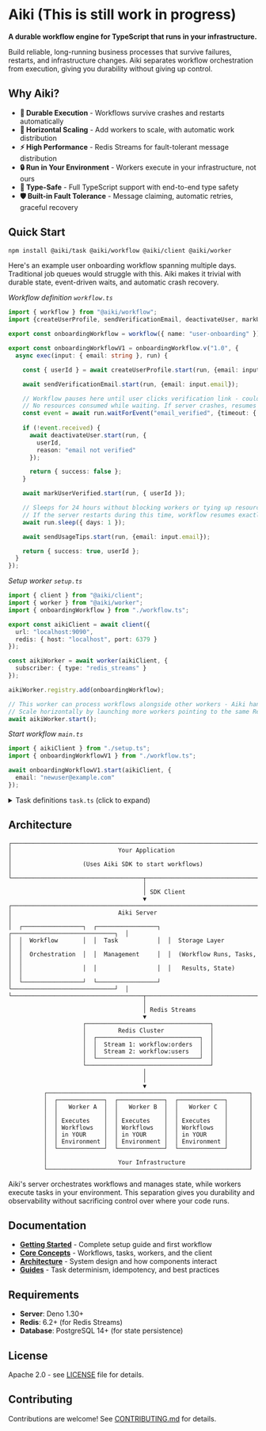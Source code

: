 # Aiki (This is still work in progress)

**A durable workflow engine for TypeScript that runs in your infrastructure.**

Build reliable, long-running business processes that survive failures, restarts, and infrastructure changes. Aiki separates workflow orchestration from execution, giving you durability without giving up control.

## Why Aiki?

- **🔄 Durable Execution** - Workflows survive crashes and restarts automatically
- **🚀 Horizontal Scaling** - Add workers to scale, with automatic work distribution
- **⚡ High Performance** - Redis Streams for fault-tolerant message distribution
- **🔒 Run in Your Environment** - Workers execute in your infrastructure, not ours
- **🎯 Type-Safe** - Full TypeScript support with end-to-end type safety
- **🛡️ Built-in Fault Tolerance** - Message claiming, automatic retries, graceful recovery

## Quick Start

```bash
npm install @aiki/task @aiki/workflow @aiki/client @aiki/worker
```

Here's an example user onboarding workflow spanning multiple days. Traditional job queues would struggle with this. Aiki makes it trivial with durable state, event-driven waits, and automatic crash recovery.

*Workflow definition `workflow.ts`*
```typescript
import { workflow } from "@aiki/workflow";
import {createUserProfile, sendVerificationEmail, deactivateUser, markUserVerified, sendUsageTips} from "./task.ts";

export const onboardingWorkflow = workflow({ name: "user-onboarding" });

export const onboardingWorkflowV1 = onboardingWorkflow.v("1.0", {
  async exec(input: { email: string }, run) {

    const { userId } = await createUserProfile.start(run, {email: input.email});

    await sendVerificationEmail.start(run, {email: input.email});

    // Workflow pauses here until user clicks verification link - could be seconds or hours.
    // No resources consumed while waiting. If server crashes, resumes from this exact point.
    const event = await run.waitForEvent("email_verified", {timeout: { hours: 12 }});
    
    if (!event.received) {
      await deactivateUser.start(run, {
        userId,
        reason: "email not verified"
      });

      return { success: false };
    }

    await markUserVerified.start(run, { userId });

    // Sleeps for 24 hours without blocking workers or tying up resources.
    // If the server restarts during this time, workflow resumes exactly where it left off.
    await run.sleep({ days: 1 });

    await sendUsageTips.start(run, {email: input.email});

    return { success: true, userId };
  }
});
```

*Setup worker `setup.ts`*
```typescript
import { client } from "@aiki/client";
import { worker } from "@aiki/worker";
import { onboardingWorkflow } from "./workflow.ts";

export const aikiClient = await client({
  url: "localhost:9090",
  redis: { host: "localhost", port: 6379 }
});

const aikiWorker = await worker(aikiClient, {
  subscriber: { type: "redis_streams" }
});

aikiWorker.registry.add(onboardingWorkflow);

// This worker can process workflows alongside other workers - Aiki handles distribution.
// Scale horizontally by launching more workers pointing to the same Redis instance.
await aikiWorker.start();
```

*Start workflow `main.ts`*
```typescript
import { aikiClient } from "./setup.ts";
import { onboardingWorkflowV1 } from "./workflow.ts";

await onboardingWorkflowV1.start(aikiClient, {
  email: "newuser@example.com"
});
```

<details>
<summary>Task definitions <code>task.ts</code> (click to expand)</summary>

```typescript
import { task } from "@aiki/task";

export const createUserProfile = task({
  name: "create-profile",
  exec(input: { email: string }) {
    const id = db.users.create({
      email: input.email,
      status: "pending_verification"
    });
    return { userId: id};
  }
});

export const sendVerificationEmail = task({
  name: "send-verification",
  exec(input: { email: string }) {
    return emailService.sendVerification(input.email);
  }
}).withOptions({
  // If email sending fails it is retried up to 5 times with exponential backoff.
  // If the worker crashes mid-retry, on recovery Aiki detects it and continues from the last attempt.
  retry: {
    type: "exponential",
    maxAttempts: 5,
    baseDelayMs: 1000,
    maxDelayMs: 30000
  }
});

export const deactivateUser = task({
  name: "deactivate-user",
  exec(input: { userId: string; reason: string }) {
    return db.users.update({
      where: { id: input.userId },
      data: { status: "deactivated", deactivationReason: input.reason }
    });
  }
});

export const markUserVerified = task({
  name: "mark-verified",
  exec(input: { userId: string }) {
    return db.users.update({
      where: { id: input.userId },
      data: { status: "active" }
    });
  }
});

export const sendUsageTips = task({
  name: "send-usage-tips",
  exec(input: { email: string }) {
    return emailService.sendFeatures(input.email, {
      features: ["Advanced analytics"]
    });
  }
});
```

</details>

## Architecture

```
┌─────────────────────────────────────────────────────────────────────────────┐
│                              Your Application                               │
│                    (Uses Aiki SDK to start workflows)                       │
└─────────────────────────────────────┬───────────────────────────────────────┘
                                      │
                                      │ SDK Client
                                      ▼
┌─────────────────────────────────────────────────────────────────────────────┐
│                              Aiki Server                                    │
│  ┌─────────────────┐  ┌─────────────────┐  ┌─────────────────────────────┐  │
│  │  Workflow       │  │  Task           │  │  Storage Layer              │  │
│  │  Orchestration  │  │  Management     │  │  (Workflow Runs, Tasks,     │  │
│  │                 │  │                 │  │   Results, State)           │  │
│  └─────────────────┘  └─────────────────┘  └─────────────────────────────┘  │
└─────────────────────────────────────┬───────────────────────────────────────┘
                                      │
                                      │ Redis Streams
                                      ▼
                     ┌───────────────────────────────────┐
                     │         Redis Cluster             │
                     │  ┌─────────────────────────────┐  │
                     │  │  Stream 1: workflow:orders  │  │
                     │  │  Stream 2: workflow:users   │  │
                     │  └─────────────────────────────┘  │
                     └───────────────────────────────────┘
                                      │
                                      │
                                      ▼
          ┌─────────────────────────────────────────────────────────┐
          │  ┌─────────────┐  ┌─────────────┐  ┌─────────────┐      │
          │  │   Worker A  │  │   Worker B  │  │   Worker C  │      │
          │  │             │  │             │  │             │      │
          │  │ Executes    │  │ Executes    │  │ Executes    │      │
          │  │ Workflows   │  │ Workflows   │  │ Workflows   │      │
          │  │ in YOUR     │  │ in YOUR     │  │ in YOUR     │      │
          │  │ Environment │  │ Environment │  │ Environment │      │
          │  └─────────────┘  └─────────────┘  └─────────────┘      │
          │                                                         │
          │                    Your Infrastructure                  │
          └─────────────────────────────────────────────────────────┘
```

Aiki's server orchestrates workflows and manages state, while workers execute tasks in your environment. This separation gives you durability and observability without sacrificing control over where your code runs.

## Documentation

- **[Getting Started](./docs/getting-started/quick-start.md)** - Complete setup guide and first workflow
- **[Core Concepts](./docs/core-concepts/)** - Workflows, tasks, workers, and the client
- **[Architecture](./docs/architecture/)** - System design and how components interact
- **[Guides](./docs/guides/)** - Task determinism, idempotency, and best practices

## Requirements

- **Server**: Deno 1.30+
- **Redis**: 6.2+ (for Redis Streams)
- **Database**: PostgreSQL 14+ (for state persistence)

## License

Apache 2.0 - see [LICENSE](LICENSE) file for details.

## Contributing

Contributions are welcome! See [CONTRIBUTING.md](CONTRIBUTING.md) for details.
